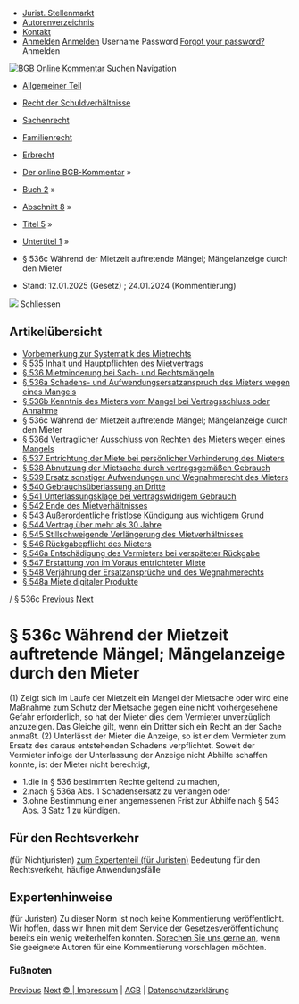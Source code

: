   * [Jurist. Stellenmarkt](https://bgb.kommentar.de/Buch-2/Abschnitt-8/Titel-5/Untertitel-1/</job-board> "Jurist. Stellenmarkt")
  * [Autorenverzeichnis](https://bgb.kommentar.de/Buch-2/Abschnitt-8/Titel-5/Untertitel-1/</Autorenverzeichnis> "Autorenverzeichnis")
  * [Kontakt](https://bgb.kommentar.de/Buch-2/Abschnitt-8/Titel-5/Untertitel-1/</Kontakt>)
  * [Anmelden](https://bgb.kommentar.de/Buch-2/Abschnitt-8/Titel-5/Untertitel-1/<#login> "show login form") [Anmelden](https://bgb.kommentar.de/Buch-2/Abschnitt-8/Titel-5/Untertitel-1/<#> "hide login form") Username Password
[Forgot your password?](https://bgb.kommentar.de/Buch-2/Abschnitt-8/Titel-5/Untertitel-1/</user/forgotpassword>) Anmelden 


[![BGB Online Kommentar](https://bgb.kommentar.de/extension/bgb/design/bgb/images/logo.png)](https://bgb.kommentar.de/Buch-2/Abschnitt-8/Titel-5/Untertitel-1/</> "BGB Online Kommentar")
Suchen
Navigation
  * [Allgemeiner Teil](https://bgb.kommentar.de/Buch-2/Abschnitt-8/Titel-5/Untertitel-1/</Buch-1>)
  * [Recht der Schuldverhältnisse](https://bgb.kommentar.de/Buch-2/Abschnitt-8/Titel-5/Untertitel-1/</Buch-2>)
  * [Sachenrecht](https://bgb.kommentar.de/Buch-2/Abschnitt-8/Titel-5/Untertitel-1/</Buch-3>)
  * [Familienrecht](https://bgb.kommentar.de/Buch-2/Abschnitt-8/Titel-5/Untertitel-1/</Buch-4>)
  * [Erbrecht](https://bgb.kommentar.de/Buch-2/Abschnitt-8/Titel-5/Untertitel-1/</Buch-5>)


  * [Der online BGB-Kommentar](https://bgb.kommentar.de/Buch-2/Abschnitt-8/Titel-5/Untertitel-1/</>) »
  * [Buch 2](https://bgb.kommentar.de/Buch-2/Abschnitt-8/Titel-5/Untertitel-1/</Buch-2>) »
  * [Abschnitt 8](https://bgb.kommentar.de/Buch-2/Abschnitt-8/Titel-5/Untertitel-1/</Buch-2/Abschnitt-8>) »
  * [Titel 5](https://bgb.kommentar.de/Buch-2/Abschnitt-8/Titel-5/Untertitel-1/</Buch-2/Abschnitt-8/Titel-5>) »
  * [Untertitel 1](https://bgb.kommentar.de/Buch-2/Abschnitt-8/Titel-5/Untertitel-1/</Buch-2/Abschnitt-8/Titel-5/Untertitel-1>) »
  * § 536c Während der Mietzeit auftretende Mängel; Mängelanzeige durch den Mieter 
  * Stand: 12.01.2025 (Gesetz) ; 24.01.2024 (Kommentierung) 


![](https://vg01.met.vgwort.de/na/1c9909529ead4f509072c06d9081a7d5)
Schliessen 
## Artikelübersicht
  * [ Vorbemerkung zur Systematik des Mietrechts ](https://bgb.kommentar.de/Buch-2/Abschnitt-8/Titel-5/Untertitel-1/</Buch-2/Abschnitt-8/Titel-5/Untertitel-1/zur-Systematik-des-Mietrechts>)
  * [ § 535 Inhalt und Hauptpflichten des Mietvertrags ](https://bgb.kommentar.de/Buch-2/Abschnitt-8/Titel-5/Untertitel-1/</Buch-2/Abschnitt-8/Titel-5/Untertitel-1/Inhalt-und-Hauptpflichten-des-Mietvertrags>)
  * [ § 536 Mietminderung bei Sach- und Rechtsmängeln ](https://bgb.kommentar.de/Buch-2/Abschnitt-8/Titel-5/Untertitel-1/</Buch-2/Abschnitt-8/Titel-5/Untertitel-1/Mietminderung-bei-Sach-und-Rechtsmaengeln>)
  * [ § 536a Schadens- und Aufwendungsersatzanspruch des Mieters wegen eines Mangels ](https://bgb.kommentar.de/Buch-2/Abschnitt-8/Titel-5/Untertitel-1/</Buch-2/Abschnitt-8/Titel-5/Untertitel-1/Schadens-und-Aufwendungsersatzanspruch-des-Mieters-wegen-eines-Mangels>)
  * [ § 536b Kenntnis des Mieters vom Mangel bei Vertragsschluss oder Annahme ](https://bgb.kommentar.de/Buch-2/Abschnitt-8/Titel-5/Untertitel-1/</Buch-2/Abschnitt-8/Titel-5/Untertitel-1/Kenntnis-des-Mieters-vom-Mangel-bei-Vertragsschluss-oder-Annahme>)
  * § 536c Während der Mietzeit auftretende Mängel; Mängelanzeige durch den Mieter 
  * [ § 536d Vertraglicher Ausschluss von Rechten des Mieters wegen eines Mangels ](https://bgb.kommentar.de/Buch-2/Abschnitt-8/Titel-5/Untertitel-1/</Buch-2/Abschnitt-8/Titel-5/Untertitel-1/Vertraglicher-Ausschluss-von-Rechten-des-Mieters-wegen-eines-Mangels>)
  * [ § 537 Entrichtung der Miete bei persönlicher Verhinderung des Mieters ](https://bgb.kommentar.de/Buch-2/Abschnitt-8/Titel-5/Untertitel-1/</Buch-2/Abschnitt-8/Titel-5/Untertitel-1/Entrichtung-der-Miete-bei-persoenlicher-Verhinderung-des-Mieters>)
  * [ § 538 Abnutzung der Mietsache durch vertragsgemäßen Gebrauch ](https://bgb.kommentar.de/Buch-2/Abschnitt-8/Titel-5/Untertitel-1/</Buch-2/Abschnitt-8/Titel-5/Untertitel-1/Abnutzung-der-Mietsache-durch-vertragsgemaessen-Gebrauch>)
  * [ § 539 Ersatz sonstiger Aufwendungen und Wegnahmerecht des Mieters ](https://bgb.kommentar.de/Buch-2/Abschnitt-8/Titel-5/Untertitel-1/</Buch-2/Abschnitt-8/Titel-5/Untertitel-1/Ersatz-sonstiger-Aufwendungen-und-Wegnahmerecht-des-Mieters>)
  * [ § 540 Gebrauchsüberlassung an Dritte ](https://bgb.kommentar.de/Buch-2/Abschnitt-8/Titel-5/Untertitel-1/</Buch-2/Abschnitt-8/Titel-5/Untertitel-1/Gebrauchsueberlassung-an-Dritte>)
  * [ § 541 Unterlassungsklage bei vertragswidrigem Gebrauch ](https://bgb.kommentar.de/Buch-2/Abschnitt-8/Titel-5/Untertitel-1/</Buch-2/Abschnitt-8/Titel-5/Untertitel-1/Unterlassungsklage-bei-vertragswidrigem-Gebrauch>)
  * [ § 542 Ende des Mietverhältnisses ](https://bgb.kommentar.de/Buch-2/Abschnitt-8/Titel-5/Untertitel-1/</Buch-2/Abschnitt-8/Titel-5/Untertitel-1/Ende-des-Mietverhaeltnisses>)
  * [ § 543 Außerordentliche fristlose Kündigung aus wichtigem Grund ](https://bgb.kommentar.de/Buch-2/Abschnitt-8/Titel-5/Untertitel-1/</Buch-2/Abschnitt-8/Titel-5/Untertitel-1/Ausserordentliche-fristlose-Kuendigung-aus-wichtigem-Grund>)
  * [ § 544 Vertrag über mehr als 30 Jahre ](https://bgb.kommentar.de/Buch-2/Abschnitt-8/Titel-5/Untertitel-1/</Buch-2/Abschnitt-8/Titel-5/Untertitel-1/Vertrag-ueber-mehr-als-30-Jahre>)
  * [ § 545 Stillschweigende Verlängerung des Mietverhältnisses ](https://bgb.kommentar.de/Buch-2/Abschnitt-8/Titel-5/Untertitel-1/</Buch-2/Abschnitt-8/Titel-5/Untertitel-1/Stillschweigende-Verlaengerung-des-Mietverhaeltnisses>)
  * [ § 546 Rückgabepflicht des Mieters ](https://bgb.kommentar.de/Buch-2/Abschnitt-8/Titel-5/Untertitel-1/</Buch-2/Abschnitt-8/Titel-5/Untertitel-1/Rueckgabepflicht-des-Mieters>)
  * [ § 546a Entschädigung des Vermieters bei verspäteter Rückgabe ](https://bgb.kommentar.de/Buch-2/Abschnitt-8/Titel-5/Untertitel-1/</Buch-2/Abschnitt-8/Titel-5/Untertitel-1/Entschaedigung-des-Vermieters-bei-verspaeteter-Rueckgabe>)
  * [ § 547 Erstattung von im Voraus entrichteter Miete ](https://bgb.kommentar.de/Buch-2/Abschnitt-8/Titel-5/Untertitel-1/</Buch-2/Abschnitt-8/Titel-5/Untertitel-1/Erstattung-von-im-Voraus-entrichteter-Miete>)
  * [ § 548 Verjährung der Ersatzansprüche und des Wegnahmerechts ](https://bgb.kommentar.de/Buch-2/Abschnitt-8/Titel-5/Untertitel-1/</Buch-2/Abschnitt-8/Titel-5/Untertitel-1/Verjaehrung-der-Ersatzansprueche-und-des-Wegnahmerechts>)
  * [ § 548a Miete digitaler Produkte ](https://bgb.kommentar.de/Buch-2/Abschnitt-8/Titel-5/Untertitel-1/</Buch-2/Abschnitt-8/Titel-5/Untertitel-1/Miete-digitaler-Produkte>)


/ § 536c 
[Previous](https://bgb.kommentar.de/Buch-2/Abschnitt-8/Titel-5/Untertitel-1/</Buch-2/Abschnitt-8/Titel-5/Untertitel-1/Kenntnis-des-Mieters-vom-Mangel-bei-Vertragsschluss-oder-Annahme> "§ 536b Kenntnis des Mieters vom Mangel bei Vertragsschluss oder Annahme") [Next](https://bgb.kommentar.de/Buch-2/Abschnitt-8/Titel-5/Untertitel-1/</Buch-2/Abschnitt-8/Titel-5/Untertitel-1/Vertraglicher-Ausschluss-von-Rechten-des-Mieters-wegen-eines-Mangels> "§ 536d Vertraglicher Ausschluss von Rechten des Mieters wegen eines Mangels")
# § 536c Während der Mietzeit auftretende Mängel; Mängelanzeige durch den Mieter
(1) Zeigt sich im Laufe der Mietzeit ein Mangel der Mietsache oder wird eine Maßnahme zum Schutz der Mietsache gegen eine nicht vorhergesehene Gefahr erforderlich, so hat der Mieter dies dem Vermieter unverzüglich anzuzeigen. Das Gleiche gilt, wenn ein Dritter sich ein Recht an der Sache anmaßt.
(2) Unterlässt der Mieter die Anzeige, so ist er dem Vermieter zum Ersatz des daraus entstehenden Schadens verpflichtet. Soweit der Vermieter infolge der Unterlassung der Anzeige nicht Abhilfe schaffen konnte, ist der Mieter nicht berechtigt,
  * 1.die in § 536 bestimmten Rechte geltend zu machen,
  * 2.nach § 536a Abs. 1 Schadensersatz zu verlangen oder
  * 3.ohne Bestimmung einer angemessenen Frist zur Abhilfe nach § 543 Abs. 3 Satz 1 zu kündigen.


## Für den Rechtsverkehr 
(für Nichtjuristen)
[zum Expertenteil (für Juristen)](https://bgb.kommentar.de/Buch-2/Abschnitt-8/Titel-5/Untertitel-1/<#expertenhinweise>)
Bedeutung für den Rechtsverkehr, häufige Anwendungsfälle
## Expertenhinweise
(für Juristen)
Zu dieser Norm ist noch keine Kommentierung veröffentlicht. Wir hoffen, dass wir Ihnen mit dem Service der Gesetzesveröffentlichung bereits ein wenig weiterhelfen konnten. [Sprechen Sie uns gerne an](https://bgb.kommentar.de/Buch-2/Abschnitt-8/Titel-5/Untertitel-1/</Kontakt>), wenn Sie geeignete Autoren für eine Kommentierung vorschlagen möchten. 
### Fußnoten
[Previous](https://bgb.kommentar.de/Buch-2/Abschnitt-8/Titel-5/Untertitel-1/</Buch-2/Abschnitt-8/Titel-5/Untertitel-1/Kenntnis-des-Mieters-vom-Mangel-bei-Vertragsschluss-oder-Annahme> "§ 536b Kenntnis des Mieters vom Mangel bei Vertragsschluss oder Annahme") [Next](https://bgb.kommentar.de/Buch-2/Abschnitt-8/Titel-5/Untertitel-1/</Buch-2/Abschnitt-8/Titel-5/Untertitel-1/Vertraglicher-Ausschluss-von-Rechten-des-Mieters-wegen-eines-Mangels> "§ 536d Vertraglicher Ausschluss von Rechten des Mieters wegen eines Mangels")
[© | Impressum](https://bgb.kommentar.de/Buch-2/Abschnitt-8/Titel-5/Untertitel-1/</Kontakt>) | [AGB](https://bgb.kommentar.de/Buch-2/Abschnitt-8/Titel-5/Untertitel-1/</AGB>) | [Datenschutzerklärung](https://bgb.kommentar.de/Buch-2/Abschnitt-8/Titel-5/Untertitel-1/</Datenschutzerklaerung-fuer-Leser>)
